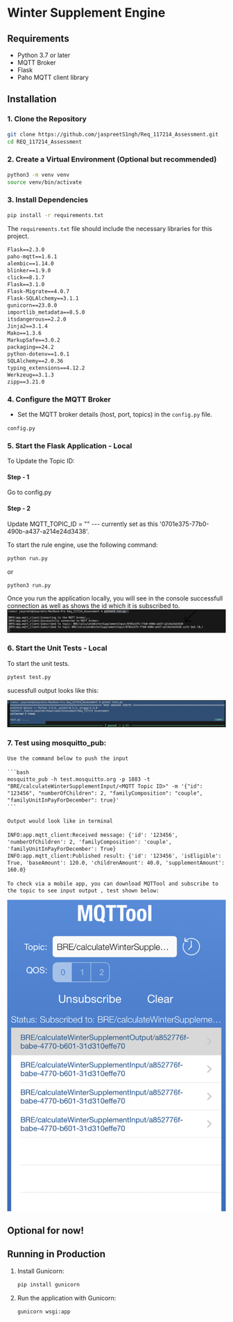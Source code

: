 # Winter Supplement Engine 

## Requirements

- Python 3.7 or later
- MQTT Broker
- Flask
- Paho MQTT client library

## Installation

### 1. Clone the Repository

```bash
git clone https://github.com/jaspreetS1ngh/Req_117214_Assessment.git
cd REQ_117214_Assessment
```

### 2. Create a Virtual Environment (Optional but recommended)

```bash
python3 -m venv venv
source venv/bin/activate 
```

### 3. Install Dependencies

```bash
pip install -r requirements.txt
```

The `requirements.txt` file should include the necessary libraries for this project.

```
Flask==2.3.0
paho-mqtt==1.6.1
alembic==1.14.0
blinker==1.9.0
click==8.1.7
Flask==3.1.0
Flask-Migrate==4.0.7
Flask-SQLAlchemy==3.1.1
gunicorn==23.0.0
importlib_metadata==8.5.0
itsdangerous==2.2.0
Jinja2==3.1.4
Mako==1.3.6
MarkupSafe==3.0.2
packaging==24.2
python-dotenv==1.0.1
SQLAlchemy==2.0.36
typing_extensions==4.12.2
Werkzeug==3.1.3
zipp==3.21.0

```

### 4. Configure the MQTT Broker

- Set the MQTT broker details (host, port, topics) in the `config.py` file.

`config.py`

### 5. Start the Flask Application - Local
To Update the Topic ID:
#### Step - 1
 Go to config.py 
#### Step - 2
 Update MQTT_TOPIC_ID = "<MQTT TOPIC ID>" --- currently set as this '0701e375-77b0-490b-a437-a214e24d3438'.

   To start the rule engine, use the following command:

   ```bash
   python run.py
   ```
   or

   ```bash
   python3 run.py
   ```
  

   Once you run the application locally, you will see in the console successfull connection as well as shows the id which it is subscribed to.
   ![alt text](image-1.png)

### 6. Start the Unit Tests - Local

   To start the unit tests.

   ```bash
   pytest test.py
   ```
   sucessfull output looks like this:

   ![alt text](image.png)
### 7. Test using mosquitto_pub:
    Use the command below to push the input

    ```bash
    mosquitto_pub -h test.mosquitto.org -p 1883 -t "BRE/calculateWinterSupplementInput/<MQTT Topic ID>" -m '{"id": "123456", "numberOfChildren": 2, "familyComposition": "couple", "familyUnitInPayForDecember": true}'
    ```

    Output would look like in terminal

    INFO:app.mqtt_client:Received message: {'id': '123456', 'numberOfChildren': 2, 'familyComposition': 'couple', 'familyUnitInPayForDecember': True}
    INFO:app.mqtt_client:Published result: {'id': '123456', 'isEligible': True, 'baseAmount': 120.0, 'childrenAmount': 40.0, 'supplementAmount': 160.0}

    To check via a mobile app, you can download MQTTool and subscribe to the topic to see input output , test shown below:
    
    
![alt text](image-2.png)

## Optional for now!
## Running in Production

1. Install Gunicorn:

   ```bash
   pip install gunicorn
   ```

2. Run the application with Gunicorn:

   ```bash
   gunicorn wsgi:app
   ```

